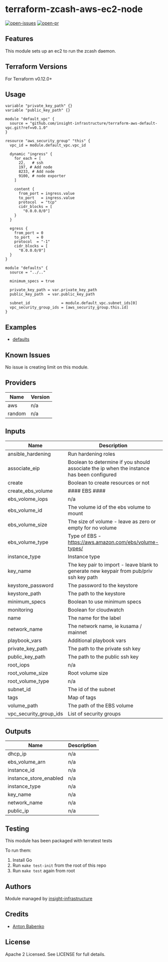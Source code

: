 # terraform-zcash-aws-ec2-node

[![open-issues](https://img.shields.io/github/issues-raw/insight-infrastructure/terraform-zcash-aws-ec2-node?style=for-the-badge)](https://github.com/insight-infrastructure/terraform-zcash-aws-ec2-node/issues)
[![open-pr](https://img.shields.io/github/issues-pr-raw/insight-infrastructure/terraform-zcash-aws-ec2-node?style=for-the-badge)](https://github.com/insight-infrastructure/terraform-zcash-aws-ec2-node/pulls)

## Features

This module sets up an ec2 to run the zcash daemon.  

## Terraform Versions

For Terraform v0.12.0+

## Usage

```hcl-terraform
variable "private_key_path" {}
variable "public_key_path" {}

module "default_vpc" {
  source = "github.com/insight-infrastructure/terraform-aws-default-vpc.git?ref=v0.1.0"
}

resource "aws_security_group" "this" {
  vpc_id = module.default_vpc.vpc_id

  dynamic "ingress" {
    for_each = [
      22,   # ssh
      197, # Add node
      8233, # Add node
      9100, # node exporter
    ]

    content {
      from_port = ingress.value
      to_port   = ingress.value
      protocol  = "tcp"
      cidr_blocks = [
        "0.0.0.0/0"]
    }
  }

  egress {
    from_port = 0
    to_port   = 0
    protocol  = "-1"
    cidr_blocks = [
      "0.0.0.0/0"]
  }
}

module "defaults" {
  source = "../.."

  minimum_specs = true

  private_key_path = var.private_key_path
  public_key_path  = var.public_key_path

  subnet_id              = module.default_vpc.subnet_ids[0]
  vpc_security_group_ids = [aws_security_group.this.id]
}
```
## Examples

- [defaults](https://github.com/insight-infrastructure/terraform-zcash-aws-ec2-node/tree/master/examples/defaults)

## Known  Issues
No issue is creating limit on this module.

<!-- BEGINNING OF PRE-COMMIT-TERRAFORM DOCS HOOK -->
## Providers

| Name | Version |
|------|---------|
| aws | n/a |
| random | n/a |

## Inputs

| Name | Description | Type | Default | Required |
|------|-------------|------|---------|:-----:|
| ansible\_hardening | Run hardening roles | `bool` | `false` | no |
| associate\_eip | Boolean to determine if you should associate the ip when the instance has been configured | `bool` | `true` | no |
| create | Boolean to create resources or not | `bool` | `true` | no |
| create\_ebs\_volume | #### EBS #### | `bool` | `false` | no |
| ebs\_volome\_iops | n/a | `string` | n/a | yes |
| ebs\_volume\_id | The volume id of the ebs volume to mount | `string` | `""` | no |
| ebs\_volume\_size | The size of volume - leave as zero or empty for no volume | `number` | `0` | no |
| ebs\_volume\_type | Type of EBS - https://aws.amazon.com/ebs/volume-types/ | `string` | `"gp2"` | no |
| instance\_type | Instance type | `string` | `"t2.micro"` | no |
| key\_name | The key pair to import - leave blank to generate new keypair from pub/priv ssh key path | `string` | `""` | no |
| keystore\_password | The password to the keystore | `string` | `""` | no |
| keystore\_path | The path to the keystore | `string` | `""` | no |
| minimum\_specs | Boolean to use minimum specs | `bool` | `false` | no |
| monitoring | Boolean for cloudwatch | `bool` | `false` | no |
| name | The name for the label | `string` | `"prep"` | no |
| network\_name | The network name, ie kusama / mainnet | `string` | `"mainnet"` | no |
| playbook\_vars | Additional playbook vars | `map(string)` | `{}` | no |
| private\_key\_path | The path to the private ssh key | `string` | n/a | yes |
| public\_key\_path | The path to the public ssh key | `string` | n/a | yes |
| root\_iops | n/a | `string` | n/a | yes |
| root\_volume\_size | Root volume size | `string` | `8` | no |
| root\_volume\_type | n/a | `string` | `"gp2"` | no |
| subnet\_id | The id of the subnet | `string` | n/a | yes |
| tags | Map of tags | `map(string)` | `{}` | no |
| volume\_path | The path of the EBS volume | `string` | `"/dev/xvdf"` | no |
| vpc\_security\_group\_ids | List of security groups | `list(string)` | n/a | yes |

## Outputs

| Name | Description |
|------|-------------|
| dhcp\_ip | n/a |
| ebs\_volume\_arn | n/a |
| instance\_id | n/a |
| instance\_store\_enabled | n/a |
| instance\_type | n/a |
| key\_name | n/a |
| network\_name | n/a |
| public\_ip | n/a |

<!-- END OF PRE-COMMIT-TERRAFORM DOCS HOOK -->

## Testing
This module has been packaged with terratest tests

To run them:

1. Install Go
2. Run `make test-init` from the root of this repo
3. Run `make test` again from root

## Authors

Module managed by [insight-infrastructure](https://github.com/insight-infrastructure)

## Credits

- [Anton Babenko](https://github.com/antonbabenko)

## License

Apache 2 Licensed. See LICENSE for full details.